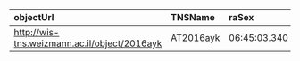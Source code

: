 | objectUrl                                     | TNSName    | raSex         | decSex        | specType  | transRedshift  | hostName  | hostRedshift  | reportingSurvey    | discSurvey         | discoveryName  | discMag  | discMagFilter  | discDate                 | raDeg       | decDeg     | separationArcsec  | separationNorthArcsec  | separationEastArcsec  | TNSId    |
|:----------------------------------------------|:-----------|:--------------|:--------------|:----------|:---------------|:----------|:--------------|:-------------------|:-------------------|:---------------|:---------|:---------------|:-------------------------|:------------|:-----------|:------------------|:-----------------------|:----------------------|:---------|
| http://wis-tns.weizmann.ac.il/object/2016ayk  | AT2016ayk  | 06:45:03.340  | +35:44:29.65  |           |                |           |               | ATLAS, GaiaAlerts  | ATLAS, GaiaAlerts  | ATLAS16aex     | 17.99    | cyan-ATLAS     | 2016-03-03 08:09:36.000  | 101.263917  | 35.741569  | 0.3               | -0.1                   | -0.2                  | 2016ayk  |
